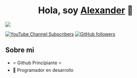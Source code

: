 <div align="center">
<h1 align="center">Hola, soy <a href="https://youtube.com/@alexanderromeroramirez">Alexander</a> 👋</h1>
</div>
<img src="https://img.freepik.com/free-vector/notion-cover-template-design_742173-15961.jpg?t=st=1731891283~exp=1731894883~hmac=c77f17e1708c751c4c183047895dc15c67cb1c0c2b2330733ed03a2df11edd47&w=1380">

[![YouTube Channel Subscribers](https://img.shields.io/youtube/channel/subscribers/UCIjEgHA1vatSR2K4rfcdNRg?style=social)](https://youtube.com/aristidevs?sub_confirmation=1)
[![GitHub followers](https://img.shields.io/github/followers/AlexR2006?style=social)](https://github.com/AlexR2006)

## Sobre mi

- ⭐ Github Principiante ⭐ 
- 📲 Programador en desarrollo
<br>
